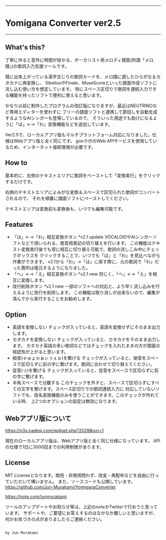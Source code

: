 
---


# Yomigana Converter ver2.5


---


## What's this?

丁寧に作ると意外に時間が掛かる、ボーカリスト用メロディ譜面(所謂「メロ譜」)の歌詞入力支援ツールです。

既に出来上がっている漢字交じりの歌詞カードを、メロ譜に適したひらがな＆カタカナに再変換し、
SibeliusやFinale、MuseScoreといった譜面作成ソフトに流し込む使い方を想定しています。
特にスペース区切りで歌詞を連続入力できる機能を持ったソフトで便利に使えると思います。

かなり以前に制作したプログラムの改訂版になりますが、最近はNEUTRINOなど専用エディターを使わずに
フリーの譜面ソフトと連携して節回しを自動生成するようなAIシンガーも登場しているので、
そういった用途でも助けになるように「は」←→「わ」変換機能などを追加しています。

Ver2.5で、ローカルアプリ版もマルチプラットフォーム対応になりました。仕様はWebアプリ版と全く同じです。
gooラボのWeb APIサービスを使用しているため、インターネット接続環境が必要です。


## How to

基本的に、左側のテキストエリアに歌詞をペーストして「変換実行」をクリックするだけです。

右側のテキストエリアによみがな変換＆スペースで区切られた歌詞がコンバートされるので、
それを順番に譜面ソフトにペーストしてください。

テキストエリアは変換前も変換後も、いつでも編集可能です。


## Features

- 「は」←→「わ」相互変換ボタン   *v2.1 update
VOCALOIDやAIシンガーソフトなどで用いられる、発音用表記の切り替えを行います。
この機能はテキスト変換実行後でも常に相互に切り替え可能で、歌詞の流しこみ中にチェックボックスを
クリックすることで、いつでも「は」と「わ」を見比べながら作業ができます。
v2.1から「わ」→「は」に戻す際に、元の歌詞で「わ」だった箇所は復元するようになりました。
- 「へ」←→「え」相互変換ボタン   *v2.1 new
同じく、「へ」←→「え」を相互に変換します。
- 改行削除ボタン   *v2.1 new
一部のソフトへの対応と、より早く流し込みを行えるように改行を削除します。
この機能は取り消しが出来ないので、編集が済んでから実行することをお勧めします。


## Option

- 英語を変換しない
チェックが入っていると、英語を変換せずにそのまま出力します。
- カタカナを変換しない
チェックが入っていると、カタカナをそのまま出力します。
カタカナ英語の多い歌詞などではチェックを入れたままの方が譜面の視認性が上がると思います。
- 拗音(ゃゅょゎぁぃぅぇぉ)を繋げる
チェックが入っていると、拗音をスペースで区切らずに前の字に繋げます。歌詞に合わせて切り替えてください。
- 促音(っ)を繋げる
チェックが入っていると、促音をスペースで区切らずに前の字に繋げます。
- 半角スペースで分離する
このチェックを外すと、スペースで区切らずにすべての文字を繋げます。スペース区切りでの歌詞連続入力に
対応していないソフトでも、仮名変換機能のみを使うことができます。このチェックが外れている時、
上2つのオプションの設定は無効になります。



## Webアプリ版について

https://n3s.nadesi.com/widget.php?2028&run=1

   現在のローカルアプリ版は、Webアプリ版と全く同じ仕様になっています。
   APIの仕様で1日に3000回までの利用制限があります。


## License

   MIT Licenseとなります。商用・非商用問わず、改変・再配布などを自由に行っていただいて構いません。
   また、ソースコードも公開しています。
   https://github.com/Jun-Murakami/YomiganaConverter



https://note.com/junmurakami


   ツールのアップデートやお知らせ等は、上記のnoteかTwitterで行おうと思っています。
   サポートや、ご要望にお答えするのはなかなか難しいと思いますが、
   何かお気づきの点がありましたらご連絡ください。


                                                                                by Jun Murakami



